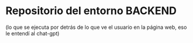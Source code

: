 # Repositorio del entorno BACKEND 
(lo que se ejecuta por detrás de lo que ve el usuario en la página web, eso le entendí al chat-gpt)
